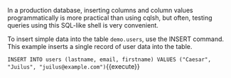 In a production database, inserting columns and column values programmatically is more practical than using cqlsh, but often, testing queries using this SQL-like shell is very convenient.

To insert simple data into the table `demo.users`, use the INSERT command. This example inserts a single record of user data into the table.

`INSERT INTO users (lastname, email, firstname) VALUES ("Caesar", "Juilus", "juilus@example.com")`{{execute}}

